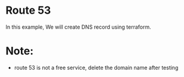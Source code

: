 # Route 53

In this example, We will create DNS record using terraform. 

# Note:
- route 53 is not a free service, delete the domain name after testing
